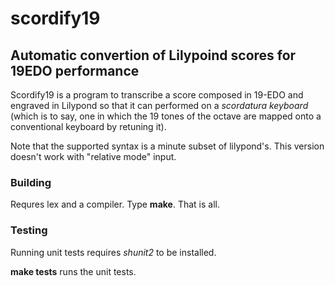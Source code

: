 # scordify19 #
## Automatic convertion of Lilypoind scores for 19EDO performance ##
Scordify19 is a program to transcribe a score composed in 19-EDO and engraved
in Lilypond so that it can performed on a _scordatura keyboard_
(which is to say, one in which the 19 tones of the octave are mapped
onto a conventional keyboard by retuning it).

Note that the supported syntax is a minute subset of lilypond's. This version
doesn't work with "relative mode" input.

### Building ###
Requres lex and a compiler.
Type **make**. That is all.

### Testing ###
Running unit tests requires *shunit2* to be installed.

**make tests** runs the unit tests.
